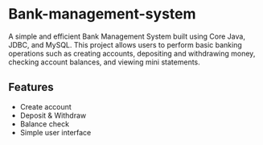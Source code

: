 # Bank-management-system

A simple and efficient Bank Management System built using Core Java, JDBC, and MySQL. This project allows users to perform basic banking operations such as creating accounts, depositing and withdrawing money, checking account balances, and viewing mini statements.

## Features
- Create account
- Deposit & Withdraw
- Balance check
- Simple user interface
